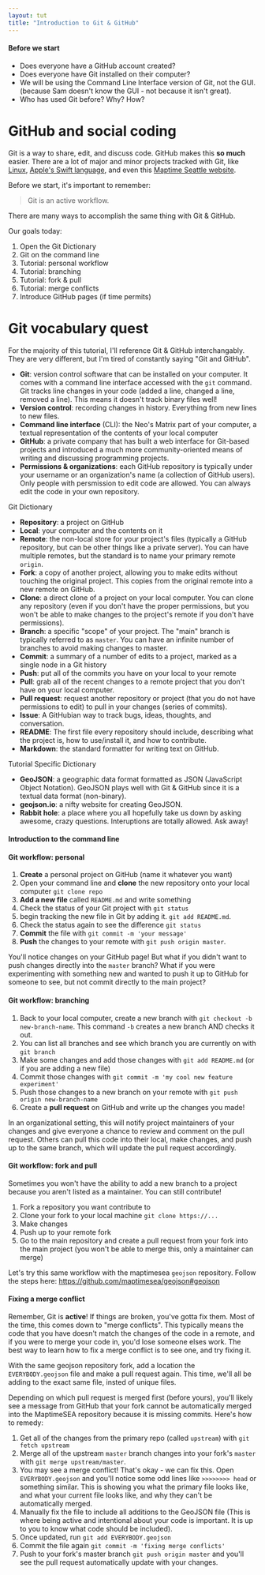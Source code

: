 ```yaml
---
layout: tut
title: "Introduction to Git & GitHub"
---
```


#### Before we start

* Does everyone have a GitHub account created?
* Does everyone have Git installed on their computer?
* We will be using the Command Line Interface version of Git, not the GUI. (because Sam doesn't know the GUI - not because it isn't great).
* Who has used Git before? Why? How?

# GitHub and social coding

Git is a way to share, edit, and discuss code. GitHub makes this **so much** easier. There are a lot of major and minor projects tracked with Git, like [Linux](https://github.com/torvalds/linux), [Apple's Swift language](https://github.com/apple/swift), and even this [Maptime Seattle website](https://github.com/maptimesea/maptimesea.github.io).

Before we start, it's important to remember:

> Git is an active workflow.

There are many ways to accomplish the same thing with Git & GitHub.

Our goals today:

1. Open the Git Dictionary
2. Git on the command line
1. Tutorial: personal workflow
1. Tutorial: branching
1. Tutorial: fork & pull
1. Tutorial: merge conflicts
6. Introduce GitHub pages (if time permits)

# Git vocabulary quest

For the majority of this tutorial, I'll reference Git & GitHub interchangably. They are very different, but I'm tired of constantly saying "Git and GitHub".

* **Git**: version control software that can be installed on your computer. It comes with a command line interface accessed with the `git` command. Git tracks line changes in your code (added a line, changed a line, removed a line). This means it doesn't track binary files well!
* **Version control**: recording changes in history. Everything from new lines to new files.
* **Command line interface** (CLI): the Neo's Matrix part of your computer, a textual representation of the contents of your local computer
* **GitHub**: a private company that has built a web interface for Git-based projects and introduced a much more community-oriented means of writing and discussing programming projects.
* **Permissions & organizations**: each GitHub repository is typically under your username or an organization's name (a collection of GitHub users). Only people with persmission to edit code are allowed. You can always edit the code in your own repository.

Git Dictionary

* **Repository**: a project on GitHub
* **Local**: your computer and the contents on it
* **Remote**: the non-local store for your project's files (typically a GitHub repository, but can be other things like a private server). You can have multiple remotes, but the standard is to name your primary remote `origin`.
* **Fork**: a copy of another project, allowing you to make edits without touching the original project. This copies from the original remote into a new remote on GitHub.
* **Clone**: a direct clone of a project on your local computer. You can clone any repository (even if you don't have the proper permissions, but you won't be able to make changes to the project's remote if you don't have permissions).
* **Branch**: a specific "scope" of your project. The "main" branch is typically referred to as `master`. You can have an infinite number of branches to avoid making changes to master.
* **Commit**: a summary of a number of edits to a project, marked as a single node in a Git history
* **Push**: put all of the commits you have on your local to your remote
* **Pull**: grab all of the recent changes to a remote project that you don't have on your local computer.
* **Pull request**: request another repository or project (that you do not have permissions to edit) to pull in your changes (series of commits).
* **Issue**: A GitHubian way to track bugs, ideas, thoughts, and conversation.
* **README**: The first file every repository should include, describing what the project is, how to use/install it, and how to contribute.
* **Markdown**: the standard formatter for writing text on GitHub.

Tutorial Specific Dictionary

* **GeoJSON**: a geographic data format formatted as JSON (JavaScript Object Notation). GeoJSON plays well with Git & GitHub since it is a textual data format (non-binary).
* **geojson.io**: a nifty website for creating GeoJSON.
* **Rabbit hole**: a place where you all hopefully take us down by asking awesome, crazy questions. Interuptions are totally allowed. Ask away!

#### Introduction to the command line

#### Git workflow: personal

1. **Create** a personal project on GitHub (name it whatever you want)
2. Open your command line and **clone** the new repository onto your local computer `git clone repo`
3. **Add a new file** called `README.md` and write something
4. Check the status of your Git project with `git status`
4. begin tracking the new file in Git by adding it. `git add README.md`.
5. Check the status again to see the difference `git status`
6. **Commit** the file with `git commit -m 'your message'`
7. **Push** the changes to your remote with `git push origin master`.

You'll notice changes on your GitHub page! But what if you didn't want to push changes directly into the `master` branch? What if you were experimenting with something new and wanted to push it up to GitHub for someone to see, but not commit directly to the main project?

#### Git workflow: branching

1. Back to your local computer, create a new branch with `git checkout -b new-branch-name`. This command `-b` creates a new branch AND checks it out.
2. You can list all branches and see which branch you are currently on with `git branch`
3. Make some changes and add those changes with `git add README.md` (or if you are adding a new file)
4. Commit those changes with `git commit -m 'my cool new feature experiment'`
5. Push those changes to a new branch on your remote with `git push origin new-branch-name`
6. Create a **pull request** on GitHub and write up the changes you made!

In an organizational setting, this will notify project maintainers of your changes and give everyone a chance to review and comment on the pull request. Others can pull this code into their local, make changes, and push up to the same branch, which will update the pull request accordingly.

#### Git workflow: fork and pull

Sometimes you won't have the ability to add a new branch to a project because you aren't listed as a maintainer. You can still contribute!

1. Fork a repository you want contribute to
2. Clone your fork to your local machine `git clone https://...`
3. Make changes
4. Push up to your remote fork
5. Go to the main repository and create a pull request from your fork into the main project (you won't be able to merge this, only a maintainer can merge)

Let's try this same workflow with the maptimesea `geojson` repository. Follow the steps here: https://github.com/maptimesea/geojson#geojson

#### Fixing a merge conflict

Remember, Git is **active**! If things are broken, you've gotta fix them. Most of the time, this comes down to "merge conflicts". This typically means the code that you have doesn't match the changes of the code in a remote, and if you were to merge your code in, you'd lose someone elses work. The best way to learn how to fix a merge conflict is to see one, and try fixing it.

With the same geojson repository fork, add a location the `EVERYBODY.geojson` file and make a pull request again. This time, we'll all be adding to the exact same file, insted of unique files.

Depending on which pull request is merged first (before yours), you'll likely see a message from GitHub that your fork cannot be automatically merged into the MaptimeSEA repository because it is missing commits. Here's how to remedy:

1. Get all of the changes from the primary repo (called `upstream`) with `git fetch upstream`
2. Merge all of the upstream `master` branch changes into your fork's `master` with `git merge upstream/master`.
3. You may see a merge conflict! That's okay - we can fix this. Open `EVERYBODY.geojson` and you'll notice some odd lines like `>>>>>>>> head` or something similar. This is showing you what the primary file looks like, and what your current file looks like, and why they can't be automatically merged. 
4. Manually fix the file to include all additions to the GeoJSON file (This is where being active and intentional about your code is important. It is up to you to know what code should be included).
5. Once updated, run `git add EVERYBODY.geojson`
6. Commit the file again `git commit -m 'fixing merge conflicts'`
7. Push to your fork's master branch `git push origin master` and you'll see the pull request automatically update with your changes.
